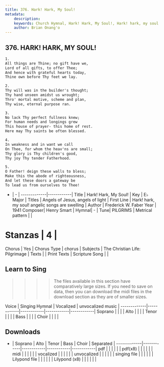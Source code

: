 ```yaml
---
title: 376. Hark! Hark, My Soul!
metadata:
    description: 
    keywords: Church Hymnal, Hark! Hark, My Soul!, Hark! hark, my soul! angelic songs are swelling, Angels of Jesus, angels of light
    author: Brian Onang'o
---
```



## 376. HARK! HARK, MY SOUL!

```txt
1.
All things are Thine; no gift have we,
Lord of all gifts, to offer Thee;
And hence with grateful hearts today,
Thine own before Thy feet we lay.

2.
Thy will was in the builder's thought;
Thy hand unseen amidst us wrought;
Thro' mortal motive, scheme and plan,
Thy wise, eternal purpose ran.

3.
No lack Thy perfect fullness knew;
For human needs and longings grew
This house of prayer- this home of rest.
Here may Thy saints be often blessed.

4.
In weakness and in want we call
On Thee, for whom the heav'ns are small;
Thy glory is Thy children's good,
Thy joy Thy tender Fatherhood.

5.
O Father! deign these walls to bless;
Make this the abode of righteousness,
And let these doors a gateway be
To lead us from ourselves to Thee!
```

- |   -  |
-------------|------------|
Title | Hark! Hark, My Soul! |
Key | E♭ Major |
Titles | Angels of Jesus, angels of light |
First Line | Hark! hark, my soul! angelic songs are swelling |
Author | Frederick W. Faber
Year | 1941
Composer| Henry Smart |
Hymnal|  - |
Tune| PILGRIMS |
Metrical pattern | |
# Stanzas | 4 |
Chorus | Yes |
Chorus Type | chorus |
Subjects | The Christian Life: Pilgrimage |
Texts |  |
Print Texts | 
Scripture Song |  |
  
## Learn to Sing

>>>> The files available in this section have comparatively large sizes. If you need to save on data, then you can download the midi files in the download section as they are of smaller sizes.

Voice |  Singing Hymnal | Vocalized | unvocalized music |
-------------|------------|------------|------------|------------|
Soprano | | | |
Alto | | | |
Tenor | | | |
Bass | | | |
Choir | | | |

## Downloads

- |  Soprano | Alto | Tenor | Bass | Choir | Separated |
-------------|------------|------------|------------|------------|
pdf | | | | | |
pdf(x8) | | | | | |
midi | | | | | |
vocalized | | | | | |
unvocalized | | | | | |
singing file | | | | | |
Lilypond file | | | | | |
Lilypond (x8) | | | | | |
  